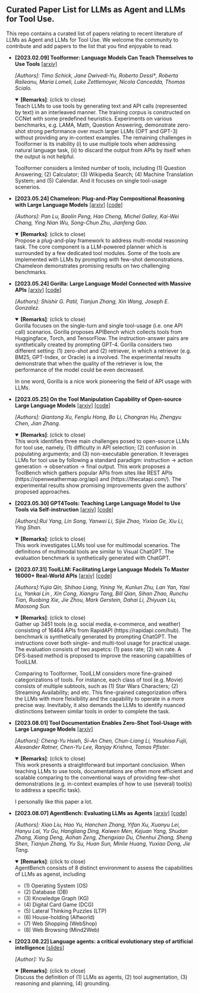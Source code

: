 ## Curated Paper List for LLMs as Agent and LLMs for Tool Use.

This repo contains a curated list of papers relating to recent literature of LLMs as Agent and LLMs for Tool Use. We welcome the community to contribute and add papers to the list that you find enjoyable to read.


* **[2023.02.09] Toolformer: Language Models Can Teach Themselves to Use Tools** [[arxiv]](https://arxiv.org/abs/2302.04761) 

  _[Authors]: Timo Schick, Jane Dwivedi-Yu, Roberto Dessì†, Roberta Raileanu, Maria Lomeli, Luke Zettlemoyer, Nicola Cancedda, Thomas Scialo._

  <details open>
  <summary><b>[Remarks]</b>: (click to close)</summary>
    Teach LLMs to use tools by generating text and API calls (represented by text) in an interleaved manner. The training corpus is constructed on CCNet with some predefined heuristics. Experiments on various benchmarks, e.g. LAMA, Math, Question Answering, demonstrate zero-shot strong performance over much larger LLMs (OPT and GPT-3) without providing any in-context examples. The remaining challenges in Toolformer is its inability (i) to use multiple tools when addressing natural language task, (ii) to discard the output from APIs by itself when the output is not helpful.


    Toolformer considers a limited number of tools, including (1) Question Answering; (2) Calculator; (3) Wikipedia Search; (4) Machine Translation System; and (5) Calendar. And it focuses on single tool-usage scenerios.
  </details>

* **[2023.05.24] Chameleon: Plug-and-Play Compositional Reasoning with Large Language Models** [[arxiv]](https://arxiv.org/abs/2304.09842) [[code]](https://github.com/lupantech/chameleon-llm)

  _[Authors]: Pan Lu, Baolin Peng, Hao Cheng, Michel Galley, Kai-Wei Chang, Ying Nian Wu, Song-Chun Zhu, Jianfeng Gao._

  <details open>
  <summary><b>[Remarks]</b>: (click to close)</summary>
    Propose a plug-and-play framework to address multi-modal reasoning task. The core component is a LLM-powered planner which is surrounded by a few dedicated tool modules. Some of the tools are implemented with LLMs by prompting with few-shot demonstrations. Chameleon demonstrates promising results on two challenging benchmarks.
  </details>


* **[2023.05.24] Gorilla: Large Language Model Connected with Massive APIs** [[arxiv]](https://arxiv.org/abs/2305.15334) [[code]](https://gorilla.cs.berkeley.edu/)

  _[Authors]: Shishir G. Patil, Tianjun Zhang, Xin Wang, Joseph E. Gonzalez._

  <details open>
  <summary><b>[Remarks]</b>: (click to close)</summary>
    Gorilla focuses on the single-turn and single tool-usage (i.e. one API call) scenarios. Gorilla proposes APIBench which collects tools from Huggingface, Torch, and TensorFlow. The instruction-answer pairs are synthetically created by prompting GPT-4. Gorilla considers two different setting: (1) zero-shot and (2) retriever, in which a retriever (e.g. BM25, GPT-Index, or Oracle) is a involved. The experimental results demonstrate that when the quality of the retriever is low, the performance of the model could be even decreased.

    In one word, Gorilla is a nice work pioneering the field of API usage with LLMs.
  </details>


* **[2023.05.25] On the Tool Manipulation Capability of Open-source Large Language Models** [[arxiv]](https://arxiv.org/abs/2305.16504) [[code]](https://github.com/sambanova/toolbench)

  _[Authors]: Qiantong Xu, Fenglu Hong, Bo Li, Changran Hu, Zhengyu Chen, Jian Zhang._

  <details open>
  <summary><b>[Remarks]</b>: (click to close)</summary>
    This work identifies three main challenges posed to open-source LLMs for tool use, namely, (1) difficulty in API selection; (2) confusion in populating arguments; and (3) non-executable generation. It leverages LLMs for tool use by following a standard paradigm: instruction -> action generation -> observation -> final output. This work proposes a ToolBench which gathers popular APIs from sites like REST APIs (https://openweathermap.org/api) and (https://thecatapi.com/). The experimental results show promising improvements given the authors' proposed approaches. 
  </details>



* **[2023.05.30] GPT4Tools: Teaching Large Language Model to Use Tools via Self-instruction** [[arxiv]](https://arxiv.org/abs/2305.18752) [[code]](https://github.com/StevenGrove/GPT4Tools)

  _[Authors]:Rui Yang, Lin Song, Yanwei Li, Sijie Zhao, Yixiao Ge, Xiu Li, Ying Shan._

  <details open>
  <summary><b>[Remarks]</b>: (click to close)</summary>
    This work investigates LLMs tool use for multimodal scenarios. The definitions of multimodal tools are similar to Visual ChatGPT. The evaluation benchmark is synthetically generated with ChatGPT.
  </details>
  

* **[2023.07.31] ToolLLM: Facilitating Large Language Models To Master 16000+ Real-World APIs** [[arxiv]](https://arxiv.org/abs/2307.16789) [[code]](https://github.com/OpenBMB/ToolBench)

  _[Authors]:Yujia Qin, Shihao Liang, Yining Ye, Kunlun Zhu, Lan Yan, Yaxi Lu, Yankai Lin , Xin Cong, Xiangru Tang, Bill Qian, Sihan Zhao, Runchu Tian, Ruobing Xie, Jie Zhou, Mark Gerstein, Dahai Li, Zhiyuan Liu, Maosong Sun._

  <details open>
  <summary><b>[Remarks]</b>: (click to close)</summary>
    Gather up 3451 tools (e.g. social media, e-commerce, and weather) consisting of 16464 APIs from RapidAPI (https://rapidapi.com/hub). The benchmark is synthetically generated by prompting ChatGPT. The instructions cover both single- and multi-tool usage for practical usage. The evaluation consists of two aspetcs: (1) pass rate; (2) win rate. A DFS-based method is proposed to improve the reasoning capabilities of ToolLLM.

    Comparing to Toolformer, ToolLLM considers more fine-grained categorizations of tools. For instance, each class of tool (e.g. Movie) consists of multiple subtools, such as (1) Star Wars Characters; (2) Streaming Availability; and etc. This fine-grained categorization offers the LLMs with more fleixibility and the capability to operate in a more precise way. Inevitably, it also demands the LLMs to identify nuanced distinctions between similar tools in order to complete the task.
  </details>


* **[2023.08.01] Tool Documentation Enables Zero-Shot Tool-Usage with Large Language Models** [[arxiv]](https://arxiv.org/abs/2308.00675)

  _[Authors]: Cheng-Yu Hsieh, Si-An Chen, Chun-Liang Li, Yasuhisa Fujii, Alexander Ratner, Chen-Yu Lee, Ranjay Krishna, Tomas Pfister._

  <details open>
  <summary><b>[Remarks]</b>: (click to close)</summary>
    This work presents a straightforward but important conclusion. When teaching LLMs to use tools, documentations are often more efficient and scalable comparing to the conventional ways of providing few-shot demonstrations (e.g. in-context examples of how to use (several) tool(s) to address a specific task). 

    I personally like this paper a lot.
  </details>
  
  

* **[2023.08.07] AgentBench: Evaluating LLMs as Agents** [[arxiv]](https://arxiv.org/abs/2308.03688) [[code]](https://github.com/THUDM/AgentBench)

  _[Authors]: Xiao Liu, Hao Yu, Hanchen Zhang, Yifan Xu, Xuanyu Lei, Hanyu Lai, Yu Gu, Hangliang Ding, Kaiwen Men, Kejuan Yang, Shudan Zhang, Xiang Deng, Aohan Zeng, Zhengxiao Du, Chenhui Zhang, Sheng Shen, Tianjun Zhang,
Yu Su, Huan Sun, Minlie Huang, Yuxiao Dong, Jie Tang._

  <details open>
  <summary><b>[Remarks]</b>: (click to close)</summary>
    AgentBench consists of 8 distinct environment to assess the capabilities of LLMs as agenst, including
    
    * (1) Operating System (OS)
    * (2) Database (DB)
    * (3) Knowledge Graph (KG)
    * (4) Digital Card Game (DCG)
    * (5) Lateral Thinking Puzzles (LTP)
    * (6) House-holding (Alfworld)
    * (7) Web Shopping (WebShop)
    * (8) Web Browsing (Mind2Web)
  </details>

  

* **[2023.08.22] Language agents: a critical evolutionary step of artificial intelligence** [[slides]](https://lfs.aminer.cn/misc/language_agents_YuSu.pdf)

  _[Author]: Yu Su_

  <details open>
  <summary><b>[Remarks]</b>: (click to close)</summary>
    Discuss the definition of (1) LLMs as agents, (2) tool augmentation, (3) reasoning and planning, (4) grounding.
  </details>
